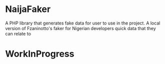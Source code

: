 # NaijaFaker
A PHP library that generates fake data for user to use in the project. A local version of Fzaninotto's faker for Nigerian developers  quick data that they can relate to


# WorkInProgress
